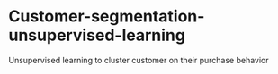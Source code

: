 # Customer-segmentation-unsupervised-learning
Unsupervised learning to cluster customer on their purchase behavior
